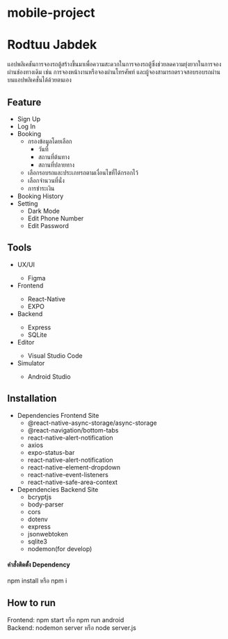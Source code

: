 ﻿# mobile-project


<h1>Rodtuu Jabdek</h1>
<p>แอปพลิเคชันการจองรถตู้สร้างขึ้นมาเพื่อความสะดวกในการจองรถตู้ซึ่งช่วยลดความยุ่งยากในการจองผ่านช่องทางเดิม เช่น
    การจองหน้างานหรือจองผ่านโทรศัพท์ และผู้จองสามารถตรวจสอบรอบรถผ่านบนแอปพลิเคชั่นได้ด้วยตนเอง</p>

<h2>Feature</h2>
<ul>
    <li>Sign Up </li>
    <li>Log In</li>
    <li>
        Booking
        <ul>
            <li>กรองข้อมูลโดยเลือก
                <ul>
                    <li>วันที่</li>
                    <li>สถานที่ต้นทาง</li>
                    <li>สถานที่ปลายทาง</li>
                </ul>
            </li>
            <li>เลือกรอบรถและประเภทรถตามเงื่อนไขที่ได้กรอกไว้</li>
            <li>เลือกจำนวนที่นั่ง</li>
            <li>การชำระเงิน</li>
        </ul>
    </li>
    <li>Booking History</li>
    <li>
        Setting
        <ul>
            <li>Dark Mode</li>
            <li>Edit Phone Number</li>
            <li>Edit Password</li>
        </ul>
    </li>
</ul>


<h2>Tools</h2>
<ul>
    <li>UX/UI</li>
    <ul>
        <li>Figma</li>
    </ul>
    <li>Frontend</li>
    <ul>
        <li>React-Native</li>
        <li>EXPO</li>
    </ul>
    <li>Backend</li>
    <ul>
        <li>Express</li>
        <li>SQLite</li>
    </ul>
    <li>Editor</li>
    <ul>
        <li>Visual Studio Code</li>
    </ul>
    <li>Simulator</li>
    <ul>
        <li>Android Studio</li>
    </ul>
</ul>

<h2>Installation</h2>
<ul>
    <li>Dependencies Frontend Site
        <ul>
            <li>@react-native-async-storage/async-storage</li>
            <li>@react-navigation/bottom-tabs</li>
            <li>react-native-alert-notification</li>
            <li>axios</li>
            <li>expo-status-bar</li>
            <li>react-native-alert-notification</li>
            <li>react-native-element-dropdown</li>
            <li>react-native-event-listeners</li>
            <li>react-native-safe-area-context</li>
        </ul>
    </li>
    <li>Dependencies Backend Site
        <ul>
            <li>bcryptjs</li>
            <li>body-parser</li>
            <li>cors</li>
            <li>dotenv</li>
            <li>express</li>
            <li>jsonwebtoken</li>
            <li>sqlite3</li>
            <li>nodemon(for develop)</li>
        </ul>
    </li>
</ul>
<h4>คำสั่งติดตั้ง Dependency</h4>
<p>npm install หรือ npm i</p>


<h2>How to run</h2>
<p>
    Frontend: npm start หรือ npm run android<br>
    Backend: nodemon server หรือ node server.js
</p>
